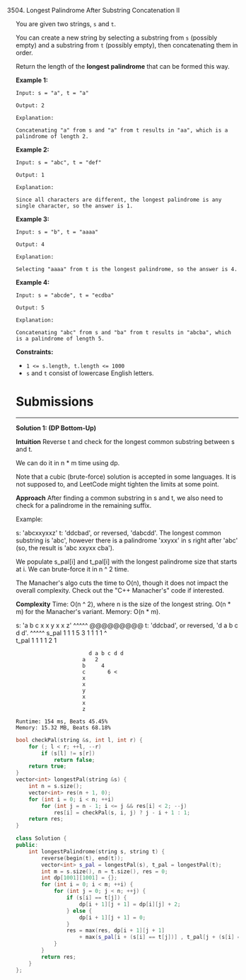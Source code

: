 3504. Longest Palindrome After Substring Concatenation II

You are given two strings, `s` and `t`.

You can create a new string by selecting a substring from `s` (possibly empty) and a substring from `t` (possibly empty), then concatenating them in order.

Return the length of the **longest palindrome** that can be formed this way.

 

**Example 1:**
```
Input: s = "a", t = "a"

Output: 2

Explanation:

Concatenating "a" from s and "a" from t results in "aa", which is a palindrome of length 2.
```

**Example 2:**
```
Input: s = "abc", t = "def"

Output: 1

Explanation:

Since all characters are different, the longest palindrome is any single character, so the answer is 1.
```

**Example 3:**
```
Input: s = "b", t = "aaaa"

Output: 4

Explanation:

Selecting "aaaa" from t is the longest palindrome, so the answer is 4.
```

**Example 4:**
```
Input: s = "abcde", t = "ecdba"

Output: 5

Explanation:

Concatenating "abc" from s and "ba" from t results in "abcba", which is a palindrome of length 5.
```
 

**Constraints:**

* `1 <= s.length, t.length <= 1000`
* `s` and `t` consist of lowercase English letters.

# Submissions
---
**Solution 1: (DP Bottom-Up)**

__Intuition__
Reverse t and check for the longest common substring between s and t.

We can do it in n * m time using dp.

Note that a cubic (brute-force) solution is accepted in some languages. It is not supposed to, and LeetCode might tighten the limits at some point.

__Approach__
After finding a common substring in s and t, we also need to check for a palindrome in the remaining suffix.

Example:

s: 'abcxxyxxz'
t: 'ddcbad', or reversed, 'dabcdd'.
The longest common substring is 'abc', however there is a palindrome 'xxyxx' in s right after 'abc' (so, the result is 'abc xxyxx cba').

We populate s_pal[i] and t_pal[i] with the longest palindrome size that starts at i. We can brute-force it in n ^ 2 time.

The Manacher's algo cuts the time to O(n), though it does not impact the overall complexity.
Check out the "C++ Manacher's" code if interested.

__Complexity__
Time: O(n ^ 2), where n is the size of the longest string.
O(n * m) for the Manacher's variant.
Memory: O(n * m).


s:                        'a b c x x y x x z'
                           ^^^^^ @@@@@@@@@
t: 'ddcbad', or reversed, 'd a b c d d'.
                             ^^^^^
s_pal                      1 1 1 5 3 1 1 1 1
                                 ^  
t_pal                      1 1 1 1 2 1
 
                           d a b c d d
                         a   2
                         b     4
                         c       6 <
                         x
                         x
                         y
                         x
                         x
                         z

```
Runtime: 154 ms, Beats 45.45%
Memory: 15.32 MB, Beats 68.18%
```
```c++
bool checkPal(string &s, int l, int r) {
    for (; l < r; ++l, --r)
        if (s[l] != s[r])
            return false;
    return true;
}    
vector<int> longestPal(string &s) {
    int n = s.size();
    vector<int> res(n + 1, 0);
    for (int i = 0; i < n; ++i)
        for (int j = n - 1; i <= j && res[i] < 2; --j)
            res[i] = checkPal(s, i, j) ? j - i + 1 : 1;
    return res;
}

class Solution {
public:
    int longestPalindrome(string s, string t) {
        reverse(begin(t), end(t));
        vector<int> s_pal = longestPal(s), t_pal = longestPal(t);
        int m = s.size(), n = t.size(), res = 0;
        int dp[1001][1001] = {};  
        for (int i = 0; i < m; ++i) {
            for (int j = 0; j < n; ++j) {
                if (s[i] == t[j]) {
                    dp[i + 1][j + 1] = dp[i][j] + 2;    
                } else {
                    dp[i + 1][j + 1] = 0;
                }
                res = max(res, dp[i + 1][j + 1] 
                    + max(s_pal[i + (s[i] == t[j])] , t_pal[j + (s[i] == t[j])]));
            }
        }
        return res;
    }
};
```
